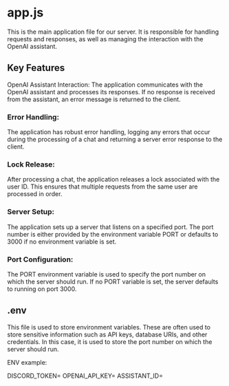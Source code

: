 
# app.js
This is the main application file for our server. It is responsible for handling requests and responses, as well as managing the interaction with the OpenAI assistant.

## Key Features
OpenAI Assistant Interaction: The application communicates with the OpenAI assistant and processes its responses. If no response is received from the assistant, an error message is returned to the client.

### Error Handling: 
The application has robust error handling, logging any errors that occur during the processing of a chat and returning a server error response to the client.

### Lock Release: 
After processing a chat, the application releases a lock associated with the user ID. This ensures that multiple requests from the same user are processed in order.

### Server Setup: 
The application sets up a server that listens on a specified port. The port number is either provided by the environment variable PORT or defaults to 3000 if no environment variable is set.

### Port Configuration: 
The PORT environment variable is used to specify the port number on which the server should run. If no PORT variable is set, the server defaults to running on port 3000.

## .env
This file is used to store environment variables. These are often used to store sensitive information such as API keys, database URIs, and other credentials. In this case, it is used to store the port number on which the server should run.

ENV example: 

DISCORD_TOKEN=
OPENAI_API_KEY=
ASSISTANT_ID=
